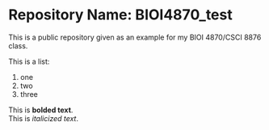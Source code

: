 # Repository Name: BIOI4870_test
This is a public repository given as an example for my BIOI 4870/CSCI 8876 class.

This is a list:
1. one
2. two
3. three

This is **bolded text**.  
This is *italicized text*.
